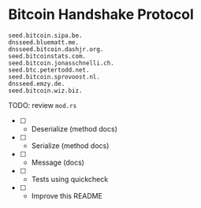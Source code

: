# Bitcoin Handshake Protocol

```
seed.bitcoin.sipa.be.
dnsseed.bluematt.me.
dnsseed.bitcoin.dashjr.org.
seed.bitcoinstats.com.
seed.bitcoin.jonasschnelli.ch.
seed.btc.petertodd.net.
seed.bitcoin.sprovoost.nl.
dnsseed.emzy.de.
seed.bitcoin.wiz.biz.
```


TODO: review `mod.rs`
 - [ ] - Deserialize (method docs)
 - [ ] - Serialize (method docs)
 - [ ] - Message (docs)
 - [ ] - Tests using quickcheck
 - [ ] - Improve this README
